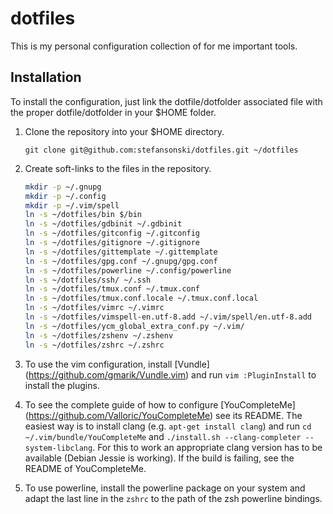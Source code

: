# dotfiles
This is my personal configuration collection of for me important tools.

## Installation
To install the configuration, just link the dotfile/dotfolder associated file
with the proper dotfile/dotfolder in your $HOME folder.

1. Clone the repository into your $HOME directory.

   ```
   git clone git@github.com:stefansonski/dotfiles.git ~/dotfiles
   ```
2. Create soft-links to the files in the repository.

   ```sh
   mkdir -p ~/.gnupg
   mkdir -p ~/.config
   mkdir -p ~/.vim/spell
   ln -s ~/dotfiles/bin $/bin
   ln -s ~/dotfiles/gdbinit ~/.gdbinit
   ln -s ~/dotfiles/gitconfig ~/.gitconfig
   ln -s ~/dotfiles/gitignore ~/.gitignore
   ln -s ~/dotfiles/gittemplate ~/.gittemplate
   ln -s ~/dotfiles/gpg.conf ~/.gnupg/gpg.conf
   ln -s ~/dotfiles/powerline ~/.config/powerline
   ln -s ~/dotfiles/ssh/ ~/.ssh
   ln -s ~/dotfiles/tmux.conf ~/.tmux.conf
   ln -s ~/dotfiles/tmux.conf.locale ~/.tmux.conf.local
   ln -s ~/dotfiles/vimrc ~/.vimrc
   ln -s ~/dotfiles/vimspell-en.utf-8.add ~/.vim/spell/en.utf-8.add
   ln -s ~/dotfiles/ycm_global_extra_conf.py ~/.vim/
   ln -s ~/dotfiles/zshenv ~/.zshenv
   ln -s ~/dotfiles/zshrc ~/.zshrc
   ```
3. To use the vim configuration, install [Vundle]
   (https://github.com/gmarik/Vundle.vim) and run `vim :PluginInstall` to
   install the plugins.
4. To see the complete guide of how to configure [YouCompleteMe]
   (https://github.com/Valloric/YouCompleteMe) see its README. The easiest way
   is to install clang (e.g. `apt-get install clang`) and run
   `cd ~/.vim/bundle/YouCompleteMe` and
   `./install.sh --clang-completer --system-libclang`. For this to work an
   appropriate clang version has to be available (Debian Jessie is working). If
   the build is failing, see the README of YouCompleteMe.
5. To use powerline, install the powerline package on your system and adapt the
   last line in the `zshrc` to the path of the zsh powerline bindings.
